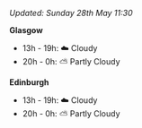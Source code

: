 *Updated: Sunday 28th May 11:30*

**Glasgow**

* 13h - 19h: :cloud: Cloudy
* 20h - 0h: :partly_sunny: Partly Cloudy

**Edinburgh**

* 13h - 19h: :cloud: Cloudy
* 20h - 0h: :partly_sunny: Partly Cloudy

